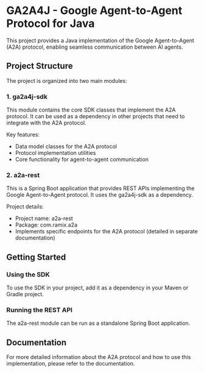 # GA2A4J - Google Agent-to-Agent Protocol for Java

This project provides a Java implementation of the Google Agent-to-Agent (A2A) protocol, enabling seamless communication between AI agents.

## Project Structure

The project is organized into two main modules:

### 1. ga2a4j-sdk

This module contains the core SDK classes that implement the A2A protocol. It can be used as a dependency in other projects that need to integrate with the A2A protocol.

Key features:
- Data model classes for the A2A protocol
- Protocol implementation utilities
- Core functionality for agent-to-agent communication

### 2. a2a-rest

This is a Spring Boot application that provides REST APIs implementing the Google Agent-to-Agent protocol. It uses the ga2a4j-sdk as a dependency.

Project details:
- Project name: a2a-rest
- Package: com.ramix.a2a
- Implements specific endpoints for the A2A protocol (detailed in separate documentation)

## Getting Started

### Using the SDK

To use the SDK in your project, add it as a dependency in your Maven or Gradle project.

### Running the REST API

The a2a-rest module can be run as a standalone Spring Boot application.

## Documentation

For more detailed information about the A2A protocol and how to use this implementation, please refer to the documentation.
